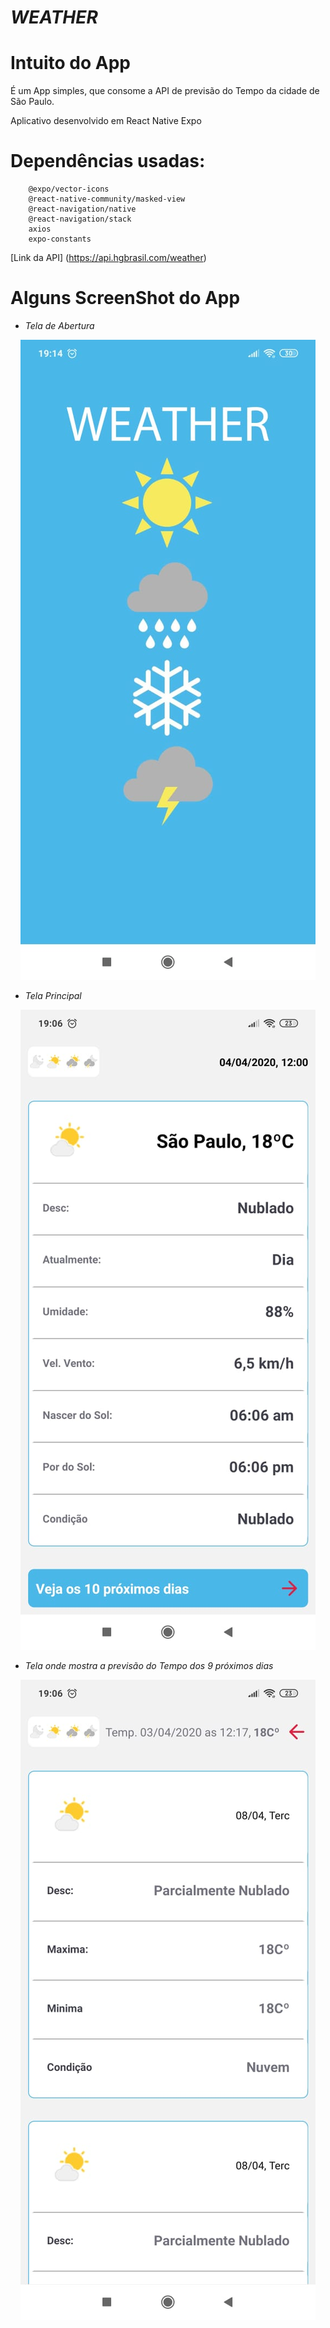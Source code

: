 # *WEATHER*

# Intuito do App

É um App simples, que consome a API de previsão do Tempo da cidade de São Paulo.

Aplicativo desenvolvido em React Native Expo

# Dependências usadas:
        @expo/vector-icons
        @react-native-community/masked-view
        @react-navigation/native
        @react-navigation/stack
        axios
        expo-constants

    
[Link da API] (https://api.hgbrasil.com/weather)

# Alguns ScreenShot do App

* *Tela de Abertura*

<p align="center">
<img src="src/Screenshot/screenshot_0.jpeg" title="Tela de abertura do App">
</p>

* *Tela Principal*

<p align="center">
<img src="src/Screenshot/screenshot_1.jpeg" title="Tela principal">
</p>

* *Tela onde mostra a previsão do Tempo dos 9 próximos dias*

<p align="center">
<img src="src/Screenshot/screenshot_2.jpeg" title="Tela onde mostra os 10 próximos dias App">
</p>
